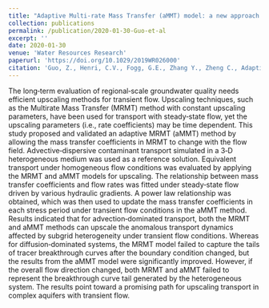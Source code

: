 ```yaml
---
title: "Adaptive Multi-rate Mass Transfer (aMMT) model: a new approach to upscale regional-scale transport under transient flow conditions"
collection: publications
permalink: /publication/2020-01-30-Guo-et-al
excerpt: ''
date: 2020-01-30
venue: 'Water Resources Research'
paperurl: 'https://doi.org/10.1029/2019WR026000'
citation: 'Guo, Z., Henri, C.V., Fogg, G.E., Zhang Y., Zheng C., Adaptive Multi-rate Mass Transfer (aMMT) model: a new approach to upscale regional-scale transport under transient flow conditions, Water Resources Research, 56, e2019WR026000'
---
```


The long‐term evaluation of regional‐scale groundwater quality needs efficient upscaling methods for transient flow. Upscaling techniques, such as the Multirate Mass Transfer (MRMT) method with constant upscaling parameters, have been used for transport with steady‐state flow, yet the upscaling parameters (i.e., rate coefficients) may be time dependent. This study proposed and validated an adaptive MRMT (aMMT) method by allowing the mass transfer coefficients in MRMT to change with the flow field. Advective‐dispersive contaminant transport simulated in a 3‐D heterogeneous medium was used as a reference solution. Equivalent transport under homogeneous flow conditions was evaluated by applying the MRMT and aMMT models for upscaling. The relationship between mass transfer coefficients and flow rates was fitted under steady‐state flow driven by various hydraulic gradients. A power law relationship was obtained, which was then used to update the mass transfer coefficients in each stress period under transient flow conditions in the aMMT method. Results indicated that for advection‐dominated transport, both the MRMT and aMMT methods can upscale the anomalous transport dynamics affected by subgrid heterogeneity under transient flow conditions. Whereas for diffusion‐dominated systems, the MRMT model failed to capture the tails of tracer breakthrough curves after the boundary condition changed, but the results from the aMMT model were significantly improved. However, if the overall flow direction changed, both MRMT and aMMT failed to represent the breakthrough curve tail generated by the heterogeneous system. The results point toward a promising path for upscaling transport in complex aquifers with transient flow.
